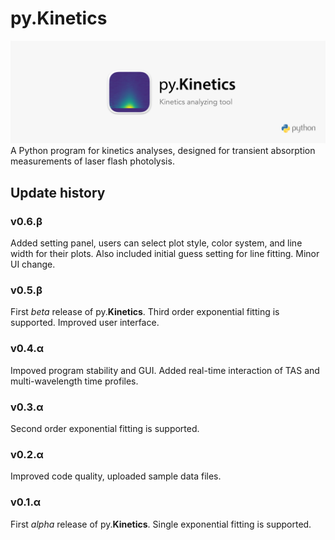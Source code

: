 # py.Kinetics
![](/assets/pyKinetics_wide.png)
A Python program for kinetics analyses, designed for transient absorption measurements of laser flash photolysis.

## Update history
### v0.6.β
Added setting panel, users can select plot style, color system, and line width for their plots. Also included initial
guess setting for line fitting. Minor UI change.

### v0.5.β
First *beta* release of py.**Kinetics**. Third order exponential fitting is supported. Improved user interface.

### v0.4.α
Impoved program stability and GUI. Added real-time interaction of TAS and multi-wavelength time profiles.

### v0.3.α
Second order exponential fitting is supported.

### v0.2.α
Improved code quality, uploaded sample data files.

### v0.1.α
First *alpha* release of py.**Kinetics**. Single exponential fitting is supported.
